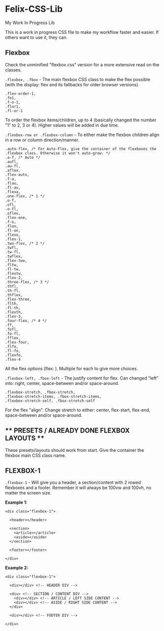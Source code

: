# Felix-CSS-Lib
My Work In Progress Lib

This is a work in progress CSS file to make my workflow faster and easier. If others want to use it, they can.

Flexbox
-------------------------------------

Check the unminified "flexbox.css" version for a more extensive read on the classes.


`.flexbox, .fbox` - The main flexbox CSS class to make the flex possible (with the display: flex and its fallbacks for older browser versions).

```
.flex-order-1,
.fo1,
.f-o-1,
.flor1,
.fl-or-1
```
To order the flexbox items/children, up to 4 (basically changed the number "1" to 2, 3 or 4). Higher values will be added in due time.

`.flexbox-row or .flexbox-column` - To either make the flexbox children align in a row or column direction/manner.

```
.auto-flex, /* For Auto-Flex, give the container of the flexboxes the .flexbox class. Otherwise it won't auto-grow. */
.a-f, /* Auto */
.aufl,
.au-fl,
.aflex,
.flex-auto,
.f-a,
.flau,
.fl-au,
.flexa,
.one-flex, /* 1 */
.o-f,
.ofl,
.o-fl,
.oflex,
.flex-one,
.f-o,
.flon,
.fl-on,
.flexo,
.flex-1,
.two-flex, /* 2 */
.twfl,
.tw-fl,
.twflex,
.flex-two,
.fltw,
.fl-tw,
.flextw,
.flex-2,
.three-flex, /* 3 */
.thfl,
.th-fl,
.thflex,
.flex-three,
.flth,
.fl-th,
.flexth,
.flex-3,
.four-flex, /* 4 */
.ff,
.fofl,
.fo-fl,
.fflex,
.flex-four,
.flfo,
.fl-fo,
.flexfo,
.flex-4
```
All the flex options (flex: <number>). Multiple for each to give more choices.

`.flexbox-left, .fbox-left` - The justify content for flex. Can changed "left" into: right, center, space-between and/or space-around.

```
.flexbox-stretch, .fbox-stretch,
.flexbox-stretch-items, .fbox-stretch-items,
.flexbox-stretch-self, .fbox-stretch-self
```
For the flex "align". Change stretch to either: center, flex-start, flex-end, space-between and/or space-around.

** PRESETS / ALREADY DONE FLEXBOX LAYOUTS **
--------------------------------------------
These presets/layouts should work from start. Give the container the flexbox main CSS class name.

FLEXBOX-1
--------------------------------------------
`.flexbox-1` - Will give you a header, a section/content with 2 rowed flexboxes and a footer. Remember it will always be 100vw and 100vh, no matter the screen size.

**Example 1:**
```
<div class="flexbox-1">

  <header></header>
  
  <section>
    <article></article>
    <aside></aside>
  </section>
  
  <footer></footer>
  
</div>
```
**Example 2:**
```
<div class="flexbox-1">

  <div></div> <!-- HEADER DIV -->
  
  <div> <!-- SECTION / CONTENT DIV -->
    <div></div> <!-- ARTICLE / LEFT SIDE CONTENT -->
    <div></div> <!-- ASIDE / RIGHT SIDE CONTENT -->
  </div>
  
  <div></div> <!-- FOOTER DIV -->
  
</div>
```


